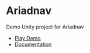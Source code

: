 # Ariadnav
Demo Unity project for Ariadnav

* [Play Demo](https://www.jimu.net/Ariadnav/)
* [Documentation](https://github.com/jimu/Ariadnav/wiki)
